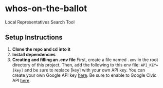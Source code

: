# whos-on-the-ballot

Local Representatives Search Tool

## Setup Instructions

1. **Clone the repo and cd into it**
2. **Install dependencies**
3. **Creating and filling an .env file**
   First, create a file named `.env` in the root directory of this project. Then, add the following to this env file: `API_KEY=[key]` and be sure to replace [key] with your own API key. You can create your own Google API key [here](https://console.cloud.google.com/projectselector2/apis/credentials?supportedpurview=project). Be sure to enable to Google Civic API [here](https://console.cloud.google.com/marketplace/product/google/civicinfo.googleapis.com?q=search&referrer=search&supportedpurview=project).
